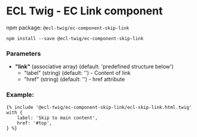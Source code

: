 # ECL Twig - EC Link component

npm package: `@ecl-twig/ec-component-skip-link`

```shell
npm install --save @ecl-twig/ec-component-skip-link
```

### Parameters

- **"link"** (associative array) (default: 'predefined structure below')
  - "label" (string) (default: '') - Content of link
  - "href" (string) (default: '') - href attribute

### Example:

<!-- prettier-ignore -->
```twig
{% include '@ecl-twig/ec-component-skip-link/ecl-skip-link.html.twig' with { 
    label: 'Skip to main content',
    href: '#top',
} %}
```
